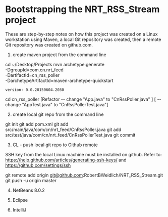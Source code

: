 Bootstrapping the NRT_RSS_Stream project
========================================

These are step-by-step notes on how this project was
created on a Linux workstation using Maven, a local Git
repository was created, then a remote Git repository
was created on github.com.

1. create maven project from the command line

  cd ~/Desktop/Projects
  mvn archetype:generate                                 \
    -DgroupId=com.cn.nrt_feed                            \
    -DartifactId=cn_rss_poller                           \
    -DarchetypeArtifactId=maven-archetype-quickstart

    version: 0.0.20150604.2030

  cd cn_rss_poller
  [Refactor -- change "App.java" to "CnRssPoller.java"        ]
  [         -- change "AppTest.java" to "CnRssPollerTest.java"]

2. create local git repo from the command line

  git init
  git add pom.xml
  git add src/main/java/com/cn/nrt_feed/CnRssPoller.java
  git add src/test/java/com/cn/nrt_feed/CnRssPollerTest.java
  git commit

3. CL - push local git repo to Github remote

  SSH key from the local Linux machine must be installed on github.
  Refer to:
    https://help.github.com/articles/generating-ssh-keys/
  and
    https://github.com/settings/ssh

  git remote add origin git@github.com:RobertBWeidlich/NRT_RSS_Stream.git
  git push -u origin master

4. NetBeans 8.0.2

5. Eclipse

6. IntelliJ

